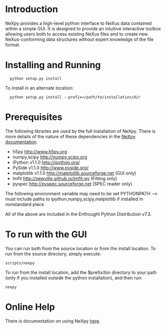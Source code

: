 Introduction
============
NeXpy provides a high-level python interface to NeXus data contained within a simple GUI. It is designed to provide an intuitive interactive toolbox allowing users both to access existing NeXus files and to create new NeXus-conforming data structures without expert knowledge of the file format.

Installing and Running
======================

```
  python setup.py install
```

To install in an alternate location:

```
  python setup.py install --prefix=/path/to/installation/dir
```

Prerequisites
=============
The following libraries are used by the full installation of NeXpy. There is 
more details of the nature of these dependencies in the 
[NeXpy documentation](http://nexpy.github.io/nexpy).

* h5py                 http://www.h5py.org
* numpy,scipy          http://numpy.scipy.org
* iPython v1.1.0       http://ipython.org/
* PySide v1.1.0        http://www.pyside.org/
* matplotlib v1.1.0    http://matplotlib.sourceforge.net    (GUI only)
* lmfit                http://newville.github.io/lmfit-py (Fitting only)
* pyspec               http://pyspec.sourceforge.net (SPEC reader only)

The following environment variable may need to be set
PYTHONPATH --> must include paths to ipython,numpy,scipy,matplotlib if installed in nonstandard place

All of the above are included in the Enthought Python Distribution v7.3.

To run with the GUI
===================

You can run both from the source location or from the install location. To run
from the source directory, simply execute:

```
scripts/nexpy
```

To run from the install location, add the $prefix/bin directory to your path
(only if you installed outside the python installation), and then run:

```
nexpy
```

Online Help
===========
There is documentation on using NeXpy [here](http://nexpy.github.io/nexpy).
